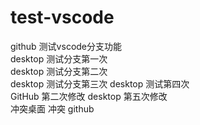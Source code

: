 # test-vscode
github 测试vscode分支功能  
desktop 测试分支第一次  
desktop 测试分支第二次  
desktop 测试分支第三次
desktop 测试第四次  
GitHub 第二次修改
desktop 第五次修改  
冲突桌面
冲突 github
